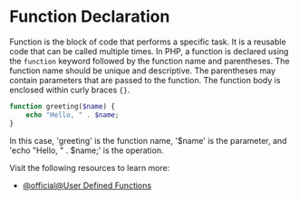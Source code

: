 # Function Declaration

Function is the block of code that performs a specific task. It is a reusable code that can be called multiple times. In PHP, a function is declared using the `function` keyword followed by the function name and parentheses. The function name should be unique and descriptive. The parentheses may contain parameters that are passed to the function. The function body is enclosed within curly braces `{}`.

```php
function greeting($name) {
    echo "Hello, " . $name;
}
```

In this case, 'greeting' is the function name, '$name' is the parameter, and 'echo "Hello, " . $name;' is the operation.

Visit the following resources to learn more:

- [@official@User Defined Functions](https://www.php.net/manual/en/functions.user-defined.php)